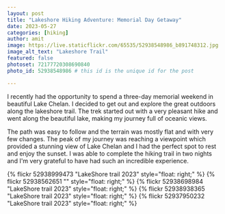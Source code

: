 ```yaml
---
layout: post
title: "Lakeshore Hiking Adventure: Memorial Day Getaway"
date: 2023-05-27
categories: [hiking]
author: amit
image: https://live.staticflickr.com/65535/52938548986_b891748312.jpg
image_alt_text: "Lakeshore Trail"
featured: false
photoset: 72177720308690840
photo_id: 52938548986 # this id is the unique id for the post

---
```



I recently had the opportunity to spend a three-day memorial weekend in beautiful Lake Chelan. I decided to get out and explore the great outdoors along the lakeshore trail. The trek started out with a very pleasant hike and went along the beautiful lake, making my journey full of oceanic views.

The path was easy to follow and the terrain was mostly flat and with very few changes. The peak of my journey was reaching a viewpoint which provided a stunning view of Lake Chelan and I had the perfect spot to rest and enjoy the sunset. I was able to complete the hiking trail in two nights and I'm very grateful to have had such an incredible experience.

{% flickr 52938999473 "LakeShore trail 2023" style="float: right;"
 %}
{% flickr 52938562651 "" style="float: right;"
 %}
{% flickr 52938698984 "LakeShore trail 2023" style="float: right;"
 %}
{% flickr 52938938365 "LakeShore trail 2023" style="float: right;"
 %}
{% flickr 52937950232 "LakeShore trail 2023" style="float: right;"
 %}

